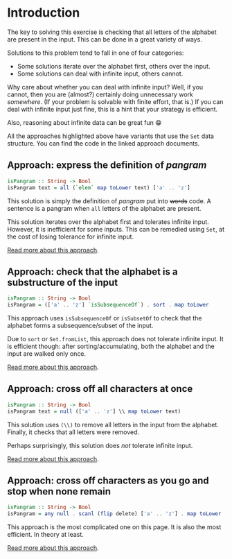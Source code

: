 # Introduction

The key to solving this exercise is checking that all letters of the alphabet are present in the input.
This can be done in a great variety of ways.

Solutions to this problem tend to fall in one of four categories:

- Some solutions iterate over the alphabet first, others over the input.
- Some solutions can deal with infinite input, others cannot.

Why care about whether you can deal with infinite input?
Well, if you cannot, then you are (almost?) certainly doing unnecessary work _somewhere_.
(If your problem is solvable with finite effort, that is.)
If you can deal with infinite input just fine, this is a hint that your strategy is efficient.

Also, reasoning about infinite data can be great fun 😁

All the approaches highlighted above have variants that use the `Set` data structure.
You can find the code in the linked approach documents.


## Approach: express the definition of _pangram_

```haskell
isPangram :: String -> Bool
isPangram text = all (`elem` map toLower text) ['a' .. 'z']
```

This solution is simply the definition of _pangram_ put into ~~words~~ code.
A sentence is a pangram when `all` letters of the alphabet are present.

This solution iterates over the alphabet first and tolerates infinite input.
However, it is inefficient for some inputs.
This can be remedied using `Set`, at the cost of losing tolerance for infinite input.

[Read more about this approach][all].


## Approach: check that the alphabet is a substructure of the input

```haskell
isPangram :: String -> Bool
isPangram = (['a' .. 'z'] `isSubsequenceOf`) . sort . map toLower
```

This approach uses `isSubsequenceOf` or `isSubsetOf` to check that the alphabet forms a subsequence/subset of the input.

Due to `sort` or `Set.fromList`, this approach does not tolerate infinite input.
It is efficient though: after sorting/accumulating, both the alphabet and the input are walked only once.

[Read more about this approach][substructure].


## Approach: cross off all characters at once

```haskell
isPangram :: String -> Bool
isPangram text = null (['a' .. 'z'] \\ map toLower text)
```

This solution uses `(\\)` to remove all letters in the input from the alphabet.
Finally, it checks that all letters were removed.

Perhaps surprisingly, this solution does _not_ tolerate infinite input.

[Read more about this approach][cross-off-all].


## Approach: cross off characters as you go and stop when none remain

```haskell
isPangram :: String -> Bool
isPangram = any null . scanl (flip delete) ['a' .. 'z'] . map toLower
```

This approach is the most complicated one on this page.
It is also the most efficient.
In theory at least.

[Read more about this approach][cross-off-one-by-one].


[all]:
    https://exercism.org/tracks/haskell/exercises/pangram/approaches/all
    "Approach: use all to express what a pangram is"
[cross-off-all]:
    https://exercism.org/tracks/haskell/exercises/pangram/approaches/cross-off-all
    "Approach: cross off all characters at once"
[cross-off-one-by-one]:
    https://exercism.org/tracks/haskell/exercises/pangram/approaches/cross-off-one-by-one
    "Approach: cross off characters as you go and stop when none remain"
[substructure]:
    https://exercism.org/tracks/haskell/exercises/pangram/approaches/substructure
    "Approach: check that the alphabet is a substructure of the input"
